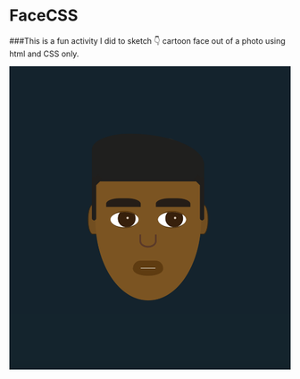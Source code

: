 # FaceCSS

###This is a fun activity I did to sketch 👇 cartoon face out of a photo using html and CSS only. 

![The final face Cartoon](https://github.com/Ghenet/FaceCSS/blob/master/final.png)
